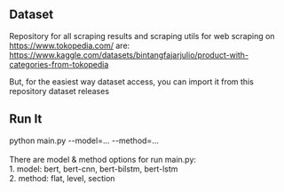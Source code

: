 ## Dataset
Repository for all scraping results and scraping utils for web scraping on https://www.tokopedia.com/ are:<br />https://www.kaggle.com/datasets/bintangfajarjulio/product-with-categories-from-tokopedia

But, for the easiest way dataset access, you can import it from this repository dataset releases
## Run It
python main.py --model=... --method=...</br></br>There are model & method options for run main.py:</br>1. model: bert, bert-cnn, bert-bilstm, bert-lstm</br>2. method: flat, level, section
